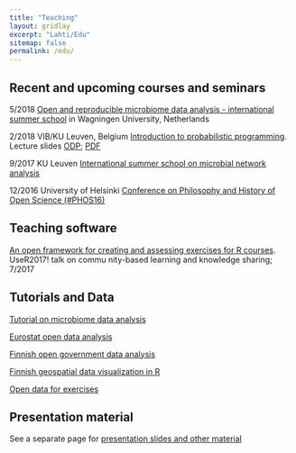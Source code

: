 ```yaml
---
title: "Teaching"
layout: gridlay
excerpt: "Lahti/Edu"
sitemap: false
permalink: /edu/
---
```



<!--My teaching activities focus on modern statistical data analysis, and its applications in life sciences and digital humanities. This includes in particular in modern theory, methods and applications of modern statistical data analysis, machine learning, probabilistic programming and artificial intelligence (AI). The main application areas include functional genomics, microbial ecology of the human body, large population cohort studies, computational history, open research software, and open science.-->



Recent and upcoming courses and seminars
---------------------

5/2018 [Open and reproducible microbiome data analysis - international summer school](https://mibwurrepo.github.io/OPEN-REPRODUCIBLE-MICROBIOME-DATA-ANALYSIS-2018/) in Wagningen University, Netherlands 

2/2018 VIB/KU Leuven, Belgium [Introduction to probabilistic programming](http://www.vib.be/en/training/research-training/courses/Pages/Probabilistic-programming-with-(R)Stan,-a-new-approach-to-linear-models.aspx). Lecture slides [ODP](https://github.com/antagomir/antagomir.github.io/blob/master/files/publications/slides/20180226-rstan-VIB.odp); [PDF](https://github.com/antagomir/antagomir.github.io/blob/master/files/publications/slides/20180226-rstan-VIB.pdf)

9/2017 KU Leuven [International summer school on microbial network analysis](http://psbweb05.psb.ugent.be/conet/econetschool/index.php)

12/2016 University of Helsinki [Conference on Philosophy and History of Open Science (#PHOS16)](https://www.helsinki.fi/en/researchgroups/helsinki-digital-humanities/phos16-conference)

<!--Further courses in the past on high-throughput bioinformatics,
high-throughput sequencing, prior knowledge and background data in
computational inference, data fusion in bioinformatics.-->



Teaching software
-----

[An open framework for creating and assessing exercises for R courses](https://ropengov.github.io/edu/). UseR2017! talk on commu
nity-based learning and knowledge sharing; 7/2017


Tutorials and Data
---------------------

[Tutorial on microbiome data analysis](https://github.com/microbiome/microbiome/blob/master/vignettes/vignette.md)  

[Eurostat open data analysis](https://github.com/rOpenGov/eurostat/blob/master/vignettes/eurostat_tutorial.md)

[Finnish open government data analysis](https://github.com/rOpenGov/sorvi/blob/master/vignettes/sorvi_tutorial.md)

[Finnish geospatial data visualization in R](https://github.com/rOpenGov/gisfin/blob/master/vignettes/gisfin_tutorial.md)

[Open data for exercises](/data/) 



Presentation material
-----

See a separate page for [presentation slides and other material](../media/)


<!--
Supervised theses and assignments
=================================
**Screening of functional copy number changes with dependency models** Olli-Pekka Huovilainen, 2010 (M.Sc. thesis; in Finnish).  
**Modeling cancer-associated transcriptional responses in cell-biological networks**. Ossi Koivistoinen, 2010 (M.Sc. thesis).  
**Meta-analysis in gene expression studies** Maija Nevala, 2008 (B.Sc. thesis; in Finnish)  
**Data fusion in functional genomics: investigating gene expression across leukemia subtypes** Jyry Suvilehto, 2007  (B.Sc. thesis; in Finnish)  
**Accelerated Variational Dirichlet Process Gaussian Mixture Models** Ant&oacute;nio Gusm&atilde;o, 2009 (Special assignment)  
**Canonical correlation analysis for studying dependencies in gene expression between man and mouse** Atte Saarela, 2007 (special assignment)
-->




